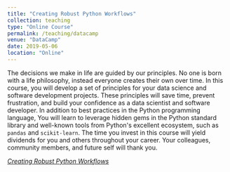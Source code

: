 ```yaml
---
title: "Creating Robust Python Workflows"
collection: teaching
type: "Online Course"
permalink: /teaching/datacamp
venue: "DataCamp"
date: 2019-05-06
location: "Online"
---
```


The decisions we make in life are guided by our principles. No one is born with a life philosophy, instead everyone creates their own over time. In this course, you will develop a set of principles for your data science and software development projects. These principles will save time, prevent frustration, and build your confidence as a data scientist and software developer. In addition to best practices in the Python programming language, You will learn to leverage hidden gems in the Python standard library and well-known tools from Python's excellent ecosystem, such as `pandas` and `scikit-learn`. The time you invest in this course will yield dividends for you and others throughout your career. Your colleagues, community members, and future self will thank you.

<font color="blue"><i><a href="https://www.datacamp.com/courses/creating-robust-python-workflows">Creating Robust Python Workflows</a></i></font>
